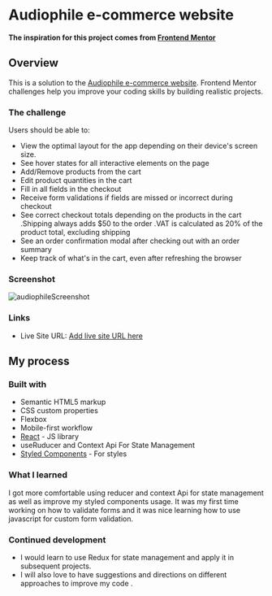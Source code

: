 # Audiophile e-commerce website

**The inspiration for this project comes from [Frontend Mentor](https://www.frontendmentor.io/)**

## Overview
This is a solution to the [Audiophile e-commerce website](https://www.frontendmentor.io/challenges/audiophile-ecommerce-website-C8cuSd_wx). Frontend Mentor challenges help you improve your coding skills by building realistic projects. 

### The challenge

Users should be able to:

- View the optimal layout for the app depending on their device's screen size.
- See hover states for all interactive elements on the page
- Add/Remove products from the cart
- Edit product quantities in the cart
- Fill in all fields in the checkout
- Receive form validations if fields are missed or incorrect during checkout
- See correct checkout totals depending on the products in the cart
    .Shipping always adds $50 to the order
    .VAT is calculated as 20% of the product total, excluding shipping
- See an order confirmation modal after checking out with an order summary
- Keep track of what's in the cart, even after refreshing the browser 


### Screenshot
![audiophileScreenshot](https://user-images.githubusercontent.com/101146885/200111973-95c58d82-c1a3-493a-bd48-a2268ee7537f.png)


### Links
- Live Site URL: [Add live site URL here](https://audiophile-e-commerce-webapp-tarry.vercel.app)

## My process

### Built with

- Semantic HTML5 markup
- CSS custom properties
- Flexbox
- Mobile-first workflow
- [React](https://reactjs.org/) - JS library
- useRuducer and Context Api For State Management
- [Styled Components](https://styled-components.com/) - For styles


### What I learned

I got more comfortable using reducer and context Api for state management as well as improve my styled components usage.
It was my first time working on how to validate forms and it was nice learning how to use javascript for custom form validation.  



### Continued development
- I would learn to use Redux for state management and apply it in subsequent projects. 
- I will also love to have suggestions and directions on different approaches to improve my code .


